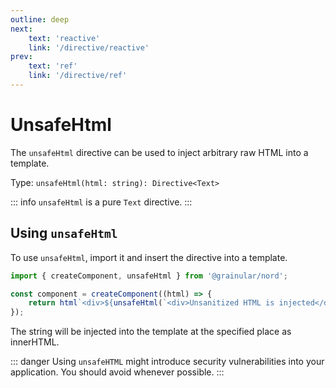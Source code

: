 ```yaml
---
outline: deep
next:
    text: 'reactive'
    link: '/directive/reactive'
prev:
    text: 'ref'
    link: '/directive/ref'
---
```


<!-- @format -->

# UnsafeHtml

The `unsafeHtml` directive can be used to inject arbitrary raw HTML into a template.

Type: `unsafeHtml(html: string): Directive<Text>`

::: info
`unsafeHtml` is a pure `Text` directive.
:::

## Using `unsafeHtml`

To use `unsafeHtml`, import it and insert the directive into a template.

```ts
import { createComponent, unsafeHtml } from '@grainular/nord';

const component = createComponent((html) => {
    return html`<div>${unsafeHtml(`<div>Unsanitized HTML is injected</div>`)}</div>`;
});
```

The string will be injected into the template at the specified place as innerHTML.

::: danger
Using `unsafeHTML` might introduce security vulnerabilities into your application. You should avoid whenever possible.
:::

<CodeLink name="unsafe-html.ts" link="https://github.com/Grainular-Nord/nord/blob/main/src/lib/directives/unsafe-html.ts"></CodeLink>
